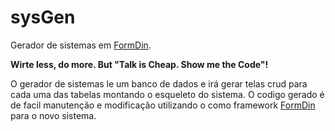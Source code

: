 # sysGen

Gerador de sistemas em [FormDin](https://github.com/bjverde/formDin).

**Wirte less, do more. But "Talk is Cheap. Show me the Code"!** 

O gerador de sistemas le um banco de dados e irá gerar telas crud para cada uma das tabelas montando o esqueleto do sistema. O codigo gerado é de facil manutenção e modificação utilizando o como framework [FormDin](https://github.com/bjverde/formDin) para o novo sistema.